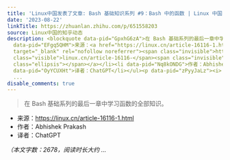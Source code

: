 ```yaml
---
title: 'Linux中国发表了文章: Bash 基础知识系列 #9：Bash 中的函数 | Linux 中国'
date: '2023-08-22'
linkTitle: https://zhuanlan.zhihu.com/p/651558203
source: Linux中国的知乎动态
description: <blockquote data-pid="GpxhG6zA">在 Bash 基础系列的最后一章中学习函数的全部知识。</blockquote><ul><li
  data-pid="EFgq5QHM">来源：<a href="https://linux.cn/article-16116-1.html" class=" external"
  target="_blank" rel="nofollow noreferrer"><span class="invisible">https://</span><span
  class="visible">linux.cn/article-16116-</span><span class="invisible">1.html</span><span
  class="ellipsis"></span></a></li><li data-pid="Nq8kONDG">作者：Abhishek Prakash</li><li
  data-pid="OyYCUXHt">译者：ChatGPT</li></ul><p data-pid="zPyyJaLz"><i>（本文字数：2678，阅读时长大约
  ...
disable_comments: true
---
```

<blockquote data-pid="GpxhG6zA">在 Bash 基础系列的最后一章中学习函数的全部知识。</blockquote><ul><li data-pid="EFgq5QHM">来源：<a href="https://linux.cn/article-16116-1.html" class=" external" target="_blank" rel="nofollow noreferrer"><span class="invisible">https://</span><span class="visible">linux.cn/article-16116-</span><span class="invisible">1.html</span><span class="ellipsis"></span></a></li><li data-pid="Nq8kONDG">作者：Abhishek Prakash</li><li data-pid="OyYCUXHt">译者：ChatGPT</li></ul><p data-pid="zPyyJaLz"><i>（本文字数：2678，阅读时长大约 ...